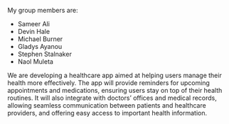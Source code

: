 My group members are:
- Sameer Ali
- Devin Hale
- Michael Burner
- Gladys Ayanou
- Stephen Stalnaker
- Naol Muleta


 We are developing a healthcare app aimed at helping users manage their health more effectively. 
 The app will provide reminders for upcoming appointments and medications, ensuring users stay on
 top of their health routines. It will also integrate with doctors’ offices and medical records, 
 allowing seamless communication between patients and healthcare providers, and offering easy 
 access to important health information.
